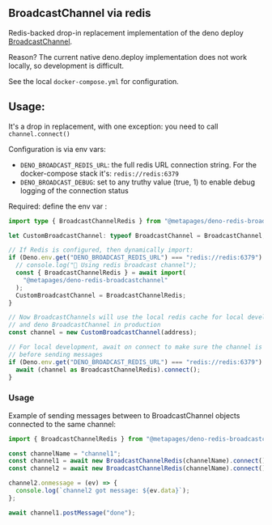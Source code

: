 ## BroadcastChannel via redis

Redis-backed drop-in replacement implementation of the deno deploy
[BroadcastChannel](https://docs.deno.com/deploy/api/runtime-broadcast-channel).

Reason? The current native deno.deploy implementation does not work locally, so development is difficult.

See the local `docker-compose.yml` for configuration.

## Usage:

It's a drop in replacement, with one exception: you need to call `channel.connect()`

Configuration is via env vars:

- `DENO_BROADCAST_REDIS_URL`: the full redis URL connection string. For the docker-compose stack it's:
  `redis://redis:6379`
- `DENO_BROADCAST_DEBUG`: set to any truthy value (true, 1) to enable debug logging of the connection status

Required: define the env var :

```typescript
import type { BroadcastChannelRedis } from "@metapages/deno-redis-broadcastchannel";

let CustomBroadcastChannel: typeof BroadcastChannel = BroadcastChannel;

// If Redis is configured, then dynamically import:
if (Deno.env.get("DENO_BROADCAST_REDIS_URL") === "redis://redis:6379") {
  // console.log("👀 Using redis broadcast channel");
  const { BroadcastChannelRedis } = await import(
    "@metapages/deno-redis-broadcastchannel"
  );
  CustomBroadcastChannel = BroadcastChannelRedis;
}

// Now BroadcastChannels will use the local redis cache for local development
// and deno BroadcastChannel in production
const channel = new CustomBroadcastChannel(address);

// For local development, await on connect to make sure the channel is ready
// before sending messages
if (Deno.env.get("DENO_BROADCAST_REDIS_URL") === "redis://redis:6379") {
  await (channel as BroadcastChannelRedis).connect();
}
```

### Usage

Example of sending messages between to BroadcastChannel objects connected to the same channel:

```typescript
import { BroadcastChannelRedis } from "@metapages/deno-redis-broadcastchannel";

const channelName = "channel1";
const channel1 = await new BroadcastChannelRedis(channelName).connect();
const channel2 = await new BroadcastChannelRedis(channelName).connect();

channel2.onmessage = (ev) => {
  console.log(`channel2 got message: ${ev.data}`);
};

await channel1.postMessage("done");
```
